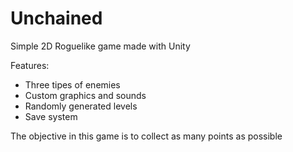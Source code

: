 # Unchained
Simple 2D Roguelike game made with Unity

Features:
- Three tipes of enemies
- Custom graphics and sounds
- Randomly generated levels
- Save system

The objective in this game is to collect as many points as possible
